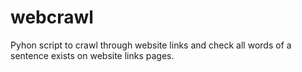 # webcrawl
 Pyhon script to crawl through website links and check all words of a sentence exists on website links pages.

